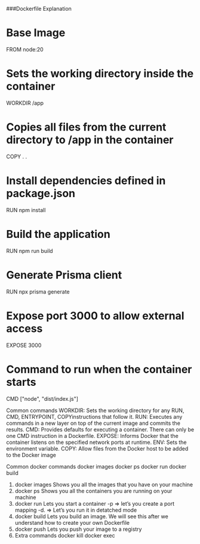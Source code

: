 ###Dockerfile Explanation

# Base Image

FROM node:20

# Sets the working directory inside the container

WORKDIR /app

# Copies all files from the current directory to /app in the container

COPY . .

# Install dependencies defined in package.json

RUN npm install

# Build the application

RUN npm run build

# Generate Prisma client

RUN npx prisma generate

# Expose port 3000 to allow external access

EXPOSE 3000

# Command to run when the container starts

CMD ["node", "dist/index.js"]

Common commands
WORKDIR: Sets the working directory for any RUN, CMD, ENTRYPOINT, COPYinstructions that follow it.
RUN: Executes any commands in a new layer on top of the current image and commits the results.
CMD: Provides defaults for executing a container. There can only be one CMD instruction in a Dockerfile.
EXPOSE: Informs Docker that the container listens on the specified network ports at runtime.
ENV: Sets the environment variable.
COPY: Allow files from the Docker host to be added to the Docker image

Common docker commands
docker images
docker ps
docker run
docker build

1. docker images
   Shows you all the images that you have on your machine
2. docker ps
   Shows you all the containers you are running on your machine
3. docker run
   Lets you start a container
   -p ⇒ let’s you create a port mapping
   -d. ⇒ Let’s you run it in detatched mode
4. docker build
   Lets you build an image. We will see this after we understand how to create your own Dockerfile
5. docker push
   Lets you push your image to a registry
6. Extra commands
   docker kill
   docker exec
